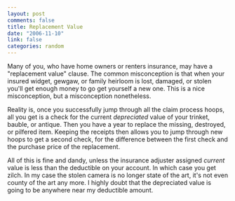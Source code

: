 ```yaml
--- 
layout: post
comments: false
title: Replacement Value
date: "2006-11-10"
link: false
categories: random
---
```

Many of you, who have home owners or renters insurance, may have a "replacement value" clause. The common misconception is that when your insured widget, gewgaw, or family heirloom is lost, damaged, or stolen you'll get enough money to go get yourself a new one. This is a nice misconception, but a misconception nonetheless.

Reality is, once you successfully jump through all the claim process hoops, all you get is a check for the current <em>depreciated</em> value of your trinket, bauble, or antique. Then you have a year to replace the missing, destroyed, or pilfered item. Keeping the receipts then allows you to jump through new hoops to get a second check, for the difference between the first check and the purchase price of the replacement.

All of this is fine and dandy, unless the insurance adjuster assigned <em>current</em> value is less than the deductible on your account. In which case you get zilch. In my case the stolen camera is no longer state of the art, it's not even county of the art any more. I highly doubt that the depreciated value is going to be anywhere near my deductible amount.
